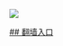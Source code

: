 ![](https://raw.githubusercontent.com/hao369/a/master/j.jpg)

 [## 翻墙入口](https://github.com/yuange99/4/wiki/e)

 
